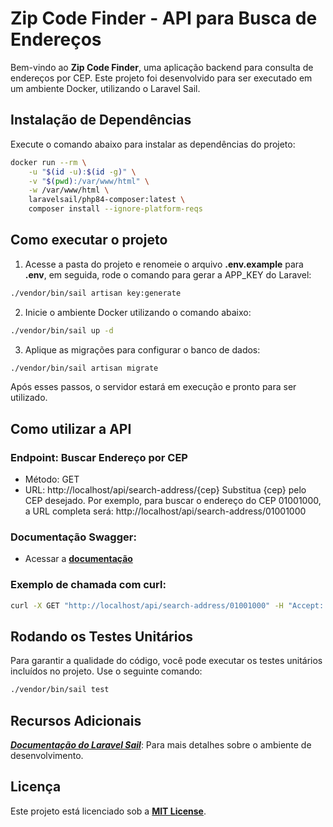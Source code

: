 # Zip Code Finder - API para Busca de Endereços

Bem-vindo ao **Zip Code Finder**, uma aplicação backend para consulta de endereços por CEP. Este projeto foi desenvolvido para ser executado em um ambiente Docker, utilizando o Laravel Sail.

## Instalação de Dependências

Execute o comando abaixo para instalar as dependências do projeto:

```bash
docker run --rm \
    -u "$(id -u):$(id -g)" \
    -v "$(pwd):/var/www/html" \
    -w /var/www/html \
    laravelsail/php84-composer:latest \
    composer install --ignore-platform-reqs
```

## Como executar o projeto

1. Acesse a pasta do projeto e renomeie o arquivo **.env.example** para **.env**, em seguida, rode o comando para gerar a APP_KEY do Laravel:

```bash
./vendor/bin/sail artisan key:generate
```

2. Inicie o ambiente Docker utilizando o comando abaixo:

```bash
./vendor/bin/sail up -d
```

3. Aplique as migrações para configurar o banco de dados:

```bash
./vendor/bin/sail artisan migrate
```

Após esses passos, o servidor estará em execução e pronto para ser utilizado.

## Como utilizar a API

### Endpoint: Buscar Endereço por CEP

-   Método: GET
-   URL: http://localhost/api/search-address/{cep}
    Substitua {cep} pelo CEP desejado. Por exemplo, para buscar o endereço do CEP 01001000, a URL completa será: http://localhost/api/search-address/01001000

### Documentação Swagger:

-   Acessar a [**documentação**](http://localhost/api/documentation#/Address)

### Exemplo de chamada com curl:

```bash
curl -X GET "http://localhost/api/search-address/01001000" -H "Accept: application/json"
```

## Rodando os Testes Unitários

Para garantir a qualidade do código, você pode executar os testes unitários incluídos no projeto. Use o seguinte comando:

```bash
./vendor/bin/sail test
```

## Recursos Adicionais

[**_Documentação do Laravel Sail_**](https://laravel.com/docs/11.x/sail): Para mais detalhes sobre o ambiente de desenvolvimento.

## Licença

Este projeto está licenciado sob a [**MIT License**](https://github.com/DouglasVulcano/zip_code_finder_backend/blob/main/LICENSE).
